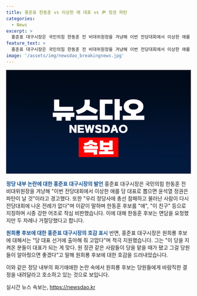 ```yaml
---
title: 홍준표 한동훈 vs 이상한 애 대표 vs 尹 정권 파탄
categories:
  - News
excerpt: >
  홍준표 대구시장은 국민의힘 한동훈 전 비대위원장을 겨냥해 이번 전당대회에서 이상한 애를 당 대표로 뽑으면 윤석열 정권은 파탄이 날 것이라고 경고하며, 원희룡 후보를 적극 지지했다. 또한, 한동훈 후보의 두 차례 면담 요청을 거부한 사실을 언급하고, 원희룡 후보와 나경원 후보가 힘을 합치길 당부하는 발언을 전했다.원희룡 후보는 홍 시장이 나경원 후보와 서로 협력하고 힘을 합치도록 당부했다.
feature_text: >
  홍준표 대구시장은 국민의힘 한동훈 전 비대위원장을 겨냥해 이번 전당대회에서 이상한 애를 당 대표로 뽑으면 윤석열 정권은 파탄이 날 것이라고 경고하며, 원희룡 후보를 적극 지지했다. 또한, 한동훈 후보의 두 차례 면담 요청을 거부한 사실을 언급하고, 원희룡 후보와 나경원 후보가 힘을 합치길 당부하는 발언을 전했다.원희룡 후보는 홍 시장이 나경원 후보와 서로 협력하고 힘을 합치도록 당부했다.
image: '/assets/img/newsdao_breakingnews.jpg'
---
```


<p><img src="/assets/img/newsdao_breakingnews.jpg" alt="implanttips 속보" /></p>

<p><b><span style="color: #1a5490;">정당 내부 논란에 대한 홍준표 대구시장의 발언</span></b>
홍준표 대구시장은 국민의힘 한동훈 전 비대위원장을 겨냥해 "이번 전당대회에서 이상한 애를 당 대표로 뽑으면 윤석열 정권은 파탄이 날 것"이라고 경고했다. 또한 "우리 정당사에 총선 참패하고 물러난 사람이 다시 전당대회에 나온 전례가 없다"며 이같이 말하며 한동훈 후보를 "애", "이 친구" 등으로 지칭하며 시종 강한 어조로 작심 비판했습니다. 이에 대해 한동훈 후보는 면담을 요청했지만 두 차례나 거절당했다고 합니다.</p>

<p><b><span style="color: #1a5490;">원희룡 후보에 대한 홍준표 대구시장의 호감 표시</span></b>
반면, 홍준표 대구시장은 원희룡 후보에 대해서는 "당 대표 선거에 출마해 줘 고맙다"며 적극 지원했습니다. 그는 "이 당을 지켜온 분들이 대표가 되는 게 맞다. 원 장관 같은 사람들이 당을 맡을 때가 됐고 그걸 당원들이 알아줬으면 좋겠다"고 말해 원희룡 후보에 대한 호감을 드러내었습니다.</p>

<p>이와 같은 정당 내부의 화기애애한 논란 속에서 원희룡 후보는 당원들에게 바람직한 결정을 내려달라고 호소하고 있는 것으로 보입니다.</p>
실시간 뉴스 속보는, <a href="https://newsdao.kr" rel="dofollow">https://newsdao.kr</a>


